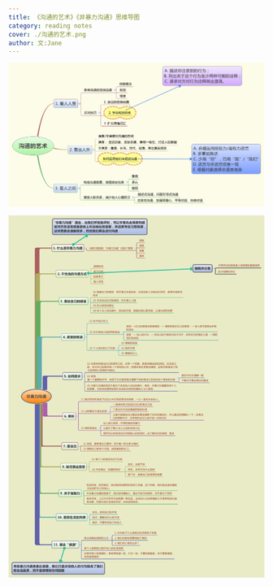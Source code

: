 ```yaml
---
title: 《沟通的艺术》《非暴力沟通》思维导图    
category: reading notes 
cover: ./沟通的艺术.png 
author: 文:Jane 
---
```


![unsplash.com](./沟通的艺术.png)  

![unsplash.com](./非暴力沟通.png)


